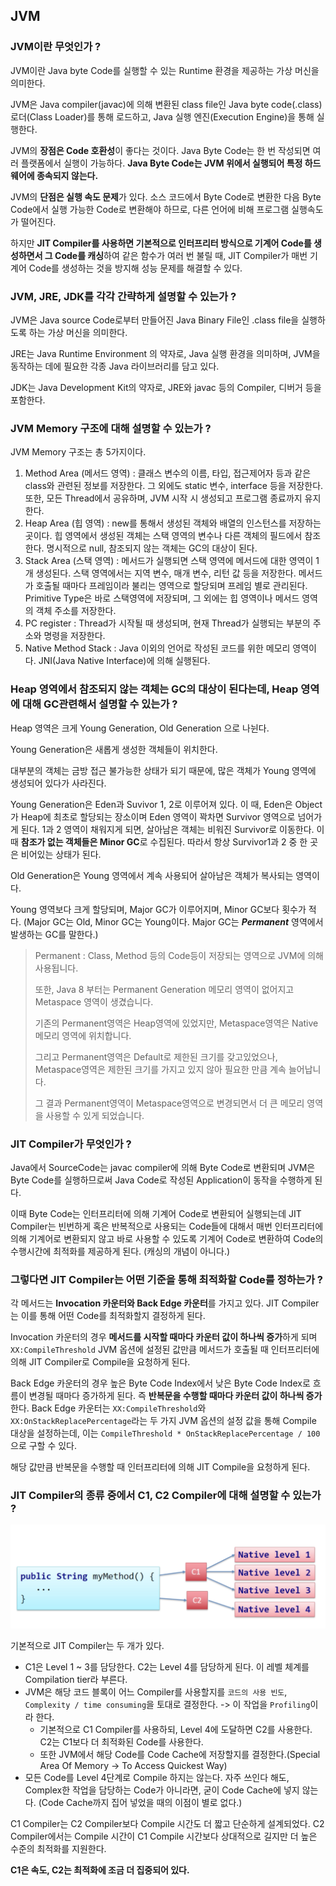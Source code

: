 ## JVM

### JVM이란 무엇인가 ?
JVM이란 Java byte Code를 실행할 수 있는 Runtime 환경을 제공하는
가상 머신을 의미한다.

JVM은 Java compiler(javac)에 의해 변환된 class file인 Java byte code(.class) 로더(Class Loader)를 통해
로드하고, Java 실행 엔진(Execution Engine)을 통해 실행한다.

JVM의 **장점은 Code 호환성**이 좋다는 것이다. Java Byte Code는 한 번 작성되면 여러 플랫폼에서 실행이 가능하다.
**Java Byte Code는 JVM 위에서 실행되어 특정 하드웨어에 종속되지 않는다.**

JVM의 **단점은 실행 속도 문제**가 있다. 소스 코드에서 Byte Code로 변환한 다음 Byte Code에서 실행 가능한 Code로 변환해야 하므로, 다른 언어에 비해 프로그램
실행속도가 떨어진다.

하지만 **JIT Compiler를 사용하면 기본적으로 인터프리터 방식으로 기계어 Code를 생성하면서 그 Code를 캐싱**하여 같은 함수가 여러 번 불릴 때, JIT
Compiler가 매번 기계어 Code를 생성하는 것을 방지해 성능 문제를 해결할 수 있다.

### JVM, JRE, JDK를 각각 간략하게 설명할 수 있는가 ?

JVM은 Java source Code로부터 만들어진 Java Binary File인 .class file을 실행하도록 하는 가상 머신을 의미한다.

JRE는 Java Runtime Environment 의 약자로, Java 실행 환경을 의미하며, JVM을 동작하는 데에 필요한 각종 Java 라이브러리를 담고 있다.

JDK는 Java Development Kit의 약자로, JRE와 javac 등의 Compiler, 디버거 등을 포함한다.


### JVM Memory 구조에 대해 설명할 수 있는가 ?

JVM Memory 구조는 총 5가지이다.

1. Method Area (메서드 영역) : 클래스 변수의 이름, 타입, 접근제어자 등과 같은 class와 관련된 정보를 저장한다.
그 외에도 static 변수, interface 등을 저장한다. 또한, 모든 Thread에서 공유하며, JVM 시작 시 생성되고 프로그램 종료까지 유지한다.
2. Heap Area (힙 영역) : new를 통해서 생성된 객체와 배열의 인스턴스를 저장하는 곳이다. 힙 영역에서 생성된 객체는 스택 영역의 변수나 다른 객체의
필드에서 참조한다. 명시적으로 null, 참조되지 않는 객체는 GC의 대상이 된다.
3. Stack Area (스택 영역) : 메서드가 실행되면 스택 영역에 메서드에 대한 영역이 1개 생성된다. 스택 영역에서는
지역 변수, 매개 변수, 리턴 값 등을 저장한다. 메서드가 호출될 때마다 프레임이라 불리는 영역으로 할당되며 프레임 별로 관리된다.
Primitive Type은 바로 스택영역에 저장되며, 그 외에는 힙 영역이나 메서드 영역의 객체 주소를 저장한다.
4. PC register : Thread가 시작될 때 생성되며, 현재 Thread가 실행되는 부분의 주소와 명령을 저장한다.
5. Native Method Stack : Java 이외의 언어로 작성된 코드를 위한 메모리 영역이다. JNI(Java Native Interface)에 의해 실행된다.

### Heap 영역에서 참조되지 않는 객체는 GC의 대상이 된다는데, Heap 영역에 대해 GC관련해서 설명할 수 있는가 ?

Heap 영역은 크게 Young Generation, Old Generation 으로 나뉜다.

Young Generation은 새롭게 생성한 객체들이 위치한다.

대부분의 객체는 금방 접근 불가능한 상태가 되기 때문에, 많은 객체가 Young 영역에 생성되어 있다가 사라진다.

Young Generation은 Eden과 Suvivor 1, 2로 이루어져 있다. 이 때, Eden은 Object가 Heap에 최초로 할당되는 장소이며
Eden 영역이 꽉차면 Survivor 영역으로 넘어가게 된다. 1과 2 영역이 채워지게 되면, 살아남은 객체는 비워진 Survivor로 이동한다.
이때 **참조가 없는 객체들은 Minor GC**로 수집된다. 따라서 항상 Survivor1과 2 중 한 곳은 비어있는 상태가 된다.

Old Generation은 Young 영역에서 계속 사용되어 살아남은 객체가 복사되는 영역이다.

Young 영역보다 크게 할당되며, Major GC가 이루어지며, Minor GC보다 횟수가 적다.
(Major GC는 Old, Minor GC는 Young이다. Major GC는 _**Permanent**_ 영역에서 발생하는 GC를 말한다.)

> Permanent : Class, Method 등의 Code등이 저장되는 영역으로 JVM에 의해 사용됩니다. 
> 
> 또한, Java 8 부터는 Permanent Generation 메모리 영역이 없어지고 Metaspace 영역이 생겼습니다.
> 
> 기존의 Permanent영역은 Heap영역에 있었지만, Metaspace영역은 Native 메모리 영역에 위치합니다.
> 
> 그리고 Permanent영역은 Default로 제한된 크기를 갖고있었으나, Metaspace영역은 제한된 크기를 가지고 있지 않아 필요한 만큼 계속 늘어납니다.
> 
> 그 결과 Permanent영역이 Metaspace영역으로 변경되면서 더 큰 메모리 영역을 사용할 수 있게 되었습니다.

### JIT Compiler가 무엇인가 ?

Java에서 SourceCode는 javac compiler에 의해 Byte Code로 변환되며
JVM은 Byte Code를 실행하므로써 Java Code로 작성된 Application이 동작을 수행하게 된다.

이때 Byte Code는 인터프리터에 의해 기계어 Code로 변환되어 실행되는데 JIT Compiler는 빈번하게 혹은 반복적으로 사용되는 Code들에 대해서
매번 인터프리터에 의해 기계어로 변환되지 않고 바로 사용할 수 있도록 기계어 Code로 변환하여 Code의 수행시간에 최적화를 제공하게 된다. (캐싱의 개념이 아니다.)

### 그렇다면 JIT Compiler는 어떤 기준을 통해 최적화할 Code를 정하는가 ?

각 메서드는 **Invocation 카운터와 Back Edge 카운터**를 가지고 있다.
JIT Compiler는 이를 통해 어떤 Code를 최적화할지 결정하게 된다.

Invocation 카운터의 경우 **메서드를 시작할 때마다 카운터 값이 하나씩 증가**하게 되며 `XX:CompileThreshold` JVM 옵션에 설정된 값만큼 메서드가 호출될 때
인터프리터에 의해 JIT Compiler로 Compile을 요청하게 된다.

Back Edge 카운터의 경우 높은 Byte Code Index에서 낮은 Byte Code Index로 흐름이 변경될 때마다 증가하게 된다.
즉 **반복문을 수행할 때마다 카운터 값이 하나씩 증가**한다. Back Edge 카운터는 `XX:CompileThreshold`와 `XX:OnStackReplacePercentage`라는 두 가지 JVM
옵션의 설정 값을 통해 Compile 대상을 설정하는데, 이는 `CompileThreshold * OnStackReplacePercentage / 100`으로 구할 수 있다.

해당 값만큼 반복문을 수행할 때 인터프리터에 의해 JIT Compile을 요청하게 된다.


### JIT Compiler의 종류 중에서 C1, C2 Compiler에 대해 설명할 수 있는가 ?

![img_1.png](img_1.png)

기본적으로 JIT Compiler는 두 개가 있다.

- C1은 Level 1 ~ 3를 담당한다. C2는 Level 4를 담당하게 된다. 이 레벨 체계를 Compilation tier라 부른다.
- JVM은 해당 코드 블록이 어느 Compiler를 사용할지를 `코드의 사용 빈도`, `Complexity / time consuming`을 토대로 결정한다.
-> 이 작업을 `Profiling`이라 한다.
  - 기본적으로 C1 Compiler를 사용하되, Level 4에 도달하면 C2를 사용한다. C2는 C1보다 더 최적화된 Code를 사용한다.
  - 또한 JVM에서 해당 Code를 Code Cache에 저장할지를 결정한다.(Special Area Of Memory -> To Access Quickest Way)
- 모든 Code를 Level 4단계로 Compile 하지는 않는다. 자주 쓰인다 해도, Complex한 작업을 담당하는 Code가 아니라면, 굳이 Code Cache에 넣지 않는다. (Code Cache까지 집어 넣었을 때의 이점이 별로 없다.)

C1 Compiler는 C2 Compiler보다 Compile 시간도 더 짧고 단순하게 설계되었다. C2 Compiler에서는 Compile 시간이 C1 Compile 시간보다 상대적으로 길지만
더 높은 수준의 최적화를 지원한다.

**C1은 속도, C2는 최적화에 조금 더 집중되어 있다.**

